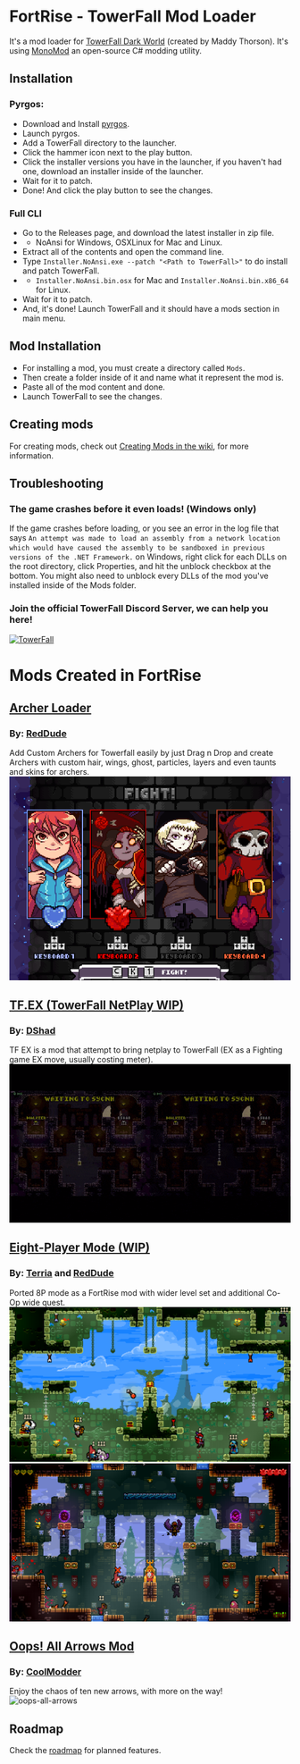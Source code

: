 # FortRise - TowerFall Mod Loader
It's a mod loader for [TowerFall Dark World](http://www.towerfall-game.com/) (created by Maddy Thorson). It's using [MonoMod](https://github.com/MonoMod/MonoMod) an open-source C# modding utility.



## Installation
### Pyrgos:
+ Download and Install [pyrgos](https://github.com/Terria-K/pyrgos).
+ Launch pyrgos.
+ Add a TowerFall directory to the launcher.
+ Click the hammer icon next to the play button.
+ Click the installer versions you have in the launcher, if you haven't had one, download an installer inside of the launcher.
+ Wait for it to patch.
+ Done! And click the play button to see the changes.
### Full CLI
+ Go to the Releases page, and download the latest installer in zip file.
+ + NoAnsi for Windows, OSXLinux for Mac and Linux.
+ Extract all of the contents and open the command line.
+ Type `Installer.NoAnsi.exe --patch "<Path to TowerFall>"` to do install and patch TowerFall.
+ + `Installer.NoAnsi.bin.osx` for Mac and `Installer.NoAnsi.bin.x86_64` for Linux.
+ Wait for it to patch.
+ And, it's done! Launch TowerFall and it should have a mods section in main menu.

## Mod Installation
+ For installing a mod, you must create a directory called `Mods`.
+ Then create a folder inside of it and name what it represent the mod is.
+ Paste all of the mod content and done.
+ Launch TowerFall to see the changes.


## Creating mods
For creating mods, check out [Creating Mods in the wiki](https://github.com/Terria-K/FortRise/wiki/Creating-Mods), for more information.

## Troubleshooting
### The game crashes before it even loads! (Windows only)
If the game crashes before loading, or you see an error in the log file that says `An attempt was made to load an assembly from a network location which would have caused the assembly to be sandboxed in previous versions of the .NET Framework.` on Windows, right click for each DLLs on the root directory, click Properties, and hit the unblock checkbox at the bottom. You might also need to unblock every DLLs of the mod you've installed inside of the Mods folder.
### Join the official TowerFall Discord Server, we can help you here!
<a href="https://discord.gg/6qjaePQ">
 <img alt="TowerFall" src="https://discordapp.com/api/guilds/248961953656078337/embed.png?style=banner2" />
</a>


# Mods Created in FortRise
## [Archer Loader](https://github.com/RedDude/ArcherLoader/releases/)
### By: [RedDude](https://github.com/RedDude)
Add Custom Archers for Towerfall easily by just Drag n Drop and create Archers with custom hair, wings, ghost, particles, layers and even taunts and skins for archers.
![archer-loader](./img/archer-loader.png)

## [TF.EX (TowerFall NetPlay WIP)](https://github.com/Fcornaire/TF.EX)
### By: [DShad](https://github.com/Fcornaire)
TF EX is a mod that attempt to bring netplay to TowerFall (EX as a Fighting game EX move, usually costing meter).
![netplay](https://github.com/Fcornaire/TF.EX/blob/main/images/demo.gif)

## [Eight-Player Mode (WIP)](https://github.com/Terria-K/EightPlayerMod)
### By: [Terria](https://github.com/Terria-K) and [RedDude](https://github.com/RedDude)
Ported 8P mode as a FortRise mod with wider level set and additional Co-Op wide quest.
![eight-player-versus](./img/eight-player-versus.png)
![eight-player-quest](./img/eight-player-quest.png)

## [Oops! All Arrows Mod](https://github.com/CoolModder/Towerfall-Redemption/releases/tag/v3.1.0-Arrows)
### By: [CoolModder](https://github.com/CoolModder)
Enjoy the chaos of ten new arrows, with more on the way!
![oops-all-arrows](https://github.com/CoolModder/Towerfall-Redemption/blob/main/giphy.gif)

## Roadmap
Check the [roadmap](./ROADMAP.md) for planned features.

